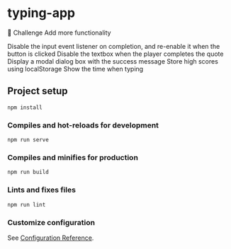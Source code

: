 # typing-app

🚀 Challenge
Add more functionality

Disable the input event listener on completion, and re-enable it when the button is clicked
Disable the textbox when the player completes the quote
Display a modal dialog box with the success message
Store high scores using localStorage
Show the time when typing


## Project setup
```
npm install
```

### Compiles and hot-reloads for development
```
npm run serve
```

### Compiles and minifies for production
```
npm run build
```

### Lints and fixes files
```
npm run lint
```

### Customize configuration
See [Configuration Reference](https://cli.vuejs.org/config/).
